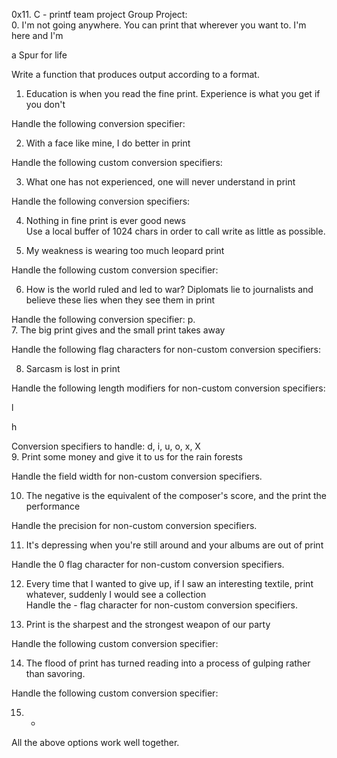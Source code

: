 0x11. C - printf team project
Group Project:                                     
0. I'm not going anywhere. You can print that wherever you want to. I'm here and I'm

 a Spur for life                                  

Write a function that produces output according to a format.                        

1. Education is when you read the fine print. Experience is what you get if you don't

Handle the following conversion specifier:

2. With a face like mine, I do better in print    

Handle the following custom conversion specifiers:

3. What one has not experienced, one will never understand in print                

Handle the following conversion specifiers:       

4. Nothing in fine print is ever good news        
Use a local buffer of 1024 chars in order to call write as little as possible.      

5. My weakness is wearing too much leopard print  

Handle the following custom conversion specifier: 

6. How is the world ruled and led to war? Diplomats lie to journalists and believe these lies when they see them in print             

Handle the following conversion specifier: p.                                      
7. The big print gives and the small print takes away                              

Handle the following flag characters for non-custom conversion specifiers:          

8. Sarcasm is lost in print                      

Handle the following length modifiers for non-custom conversion specifiers:        

l                                                 

h                                                

Conversion specifiers to handle: d, i, u, o, x, X                                  
9. Print some money and give it to us for the rain forests                          

Handle the field width for non-custom conversion specifiers.                        

10. The negative is the equivalent of the composer's score, and the print the performance

Handle the precision for non-custom conversion specifiers.                          

11. It's depressing when you're still around and your albums are out of print      

Handle the 0 flag character for non-custom conversion specifiers.                  

12. Every time that I wanted to give up, if I saw an interesting textile, print whatever, suddenly I would see a collection                                            
Handle the - flag character for non-custom conversion specifiers.                  

13. Print is the sharpest and the strongest weapon of our party                    

Handle the following custom conversion specifier:

14. The flood of print has turned reading into a process of gulping rather than savoring.

Handle the following custom conversion specifier: 

15. *                                             
All the above options work well together.
